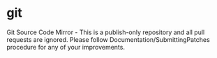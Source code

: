 # git
Git Source Code Mirror - This is a publish-only repository and all pull requests are ignored. Please follow Documentation/SubmittingPatches procedure for any of your improvements.
